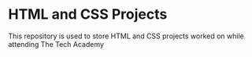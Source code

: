 # HTML and CSS Projects
 This repository is used to store HTML and CSS projects worked on while attending The Tech Academy
